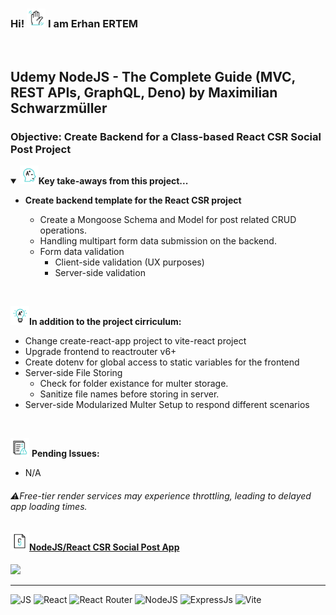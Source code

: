 ### Hi! <img src="https://raw.githubusercontent.com/erhanertem/erhanertem/main/icons/wave.gif" width="30px"/> **I am Erhan ERTEM**

&emsp;

## Udemy NodeJS - The Complete Guide (MVC, REST APIs, GraphQL, Deno) by Maximilian Schwarzmüller

### **Objective:** Create Backend for a Class-based React CSR Social Post Project

<details open>
<summary><img src="https://raw.githubusercontent.com/erhanertem/erhanertem/main/icons/education.gif" width="30px"/><strong>Key take-aways from this project...</strong></summary>

- **Create backend template for the React CSR project**

  - Create a Mongoose Schema and Model for post related CRUD operations.
  - Handling multipart form data submission on the backend.
  - Form data validation
    - Client-side validation (UX purposes)
    - Server-side validation

  </details>

&emsp;

<img src="https://raw.githubusercontent.com/erhanertem/erhanertem/main/icons/learning.gif" width="30px"/><strong>In
addition to the project cirriculum:</strong>

- Change create-react-app project to vite-react project
- Upgrade frontend to reactrouter v6+
- Create dotenv for global access to static variables for the frontend
- Server-side File Storing
  - Check for folder existance for multer storage.
  - Sanitize file names before storing in server.
- Server-side Modularized Multer Setup to respond different scenarios

&emsp;

<img src="https://raw.githubusercontent.com/erhanertem/erhanertem/main/icons/report.gif" width="30px"/> <strong>Pending
Issues:</strong>

- N/A &emsp;

###### ⚠️Free-tier render services may experience throttling, leading to delayed app loading times.

#### <img src="https://raw.githubusercontent.com/erhanertem/erhanertem/main/icons/file.gif" width="30px"/>[NodeJS/React CSR Social Post App](https://app-social_post.onrender.com/)

<img src="./screenshot.webp" width="600px"/>

---

![JS](https://img.shields.io/badge/JavaScript-323330?style=square&logo=javascript&logoColor=F7DF1E)
![React](https://img.shields.io/badge/React-20232A?style=square&logo=react&logoColor=61DAF)
![React Router](https://img.shields.io/badge/React_Router-CA4245?style=square&logo=react-router&logoColor=white)
![NodeJS](https://img.shields.io/badge/Node.js-339933?style=square&logo=nodedotjs&logoColor=white)
![ExpressJs](https://img.shields.io/badge/Express.js-000000?style=square&logo=express&logoColor=white)
![Vite](https://img.shields.io/badge/Vite-B73BFE?style=square&logo=vite&logoColor=FFD62E)
